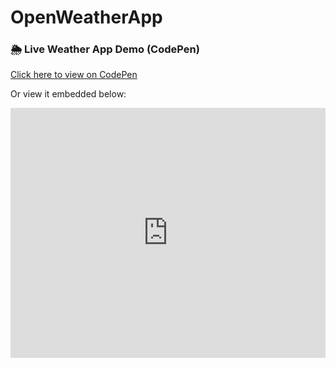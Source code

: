 # OpenWeatherApp
### 🌦️ Live Weather App Demo (CodePen)

[Click here to view on CodePen](https://codepen.io/Apurv-Krishna/pen/gbagwZg)

Or view it embedded below:

<iframe height="400" style="width: 100%;" scrolling="no" title="Weather App" src="https://codepen.io/apurv1234/embed/xyz?default-tab=html,result" frameborder="no" loading="lazy" allowtransparency="true" allowfullscreen="true">
  See the Pen <a href='https://codepen.io/apurv1234/pen/xyz'>Weather App</a> by Apurv
</iframe>
